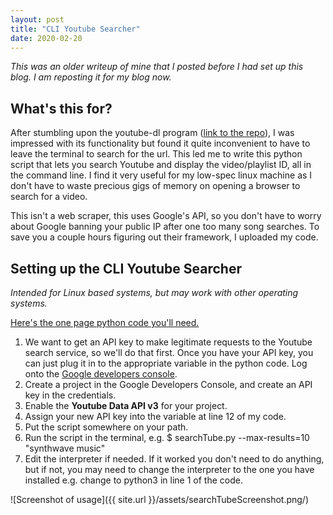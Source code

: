 ```yaml
---
layout: post
title: "CLI Youtube Searcher"
date: 2020-02-20
---
```

_This was an older writeup of mine that I posted before I had set up this blog.
I am reposting it for my blog now._

## What's this for?

After stumbling upon the youtube-dl program ([link to the
repo](https://github.com/ytdl-org/youtube-dl)), I was impressed with its
functionality but found it quite inconvenient to have to leave the terminal to
search for the url. This led me to write this python script that lets you search
Youtube and display the video/playlist ID, all in the command line.
I find it very useful for my low-spec linux machine as I don't have to waste
precious gigs of memory on opening a browser to search for a video.

This isn't a web scraper, this uses Google's API, so you don't have to worry
about Google banning your public IP after one too many song searches.
To save you a couple hours figuring out their framework, I uploaded my code.

## Setting up the CLI Youtube Searcher

_Intended for Linux based systems, but may work with other operating systems._

[Here's the one page python code you'll need.](https://gist.github.com/thevirtuoso1973/fb2cae15f8fd35e2c2887b6723015aef)

1.  We want to get an API key to make legitimate requests to the Youtube search
    service, so we'll do that first. Once you have your API key, you can just
    plug it in to the appropriate variable in the python code. Log onto the [Google developers console](https://console.developers.google.com).
2.  Create a project in the Google Developers Console, and create an API key in
    the credentials.
3.  Enable the **Youtube Data API v3** for your project.
4.  Assign your new API key into the variable at line 12 of my code.
5.  Put the script somewhere on your path.
6.  Run the script in the terminal, e.g. $ searchTube.py --max-results=10 "synthwave music"
7.  Edit the interpreter if needed. If it worked you don't need to do anything,
    but if not, you may need to change the interpreter to the one you have
    installed e.g. change to python3 in line 1 of the code.

![Screenshot of usage]({{ site.url }}/assets/searchTubeScreenshot.png/)

